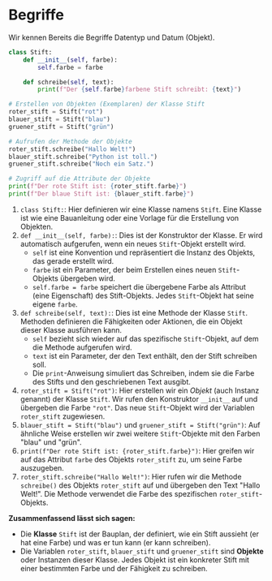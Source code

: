 
# Begriffe

Wir kennen Bereits die Begriffe Datentyp und Datum (Objekt). 

```python
class Stift:
    def __init__(self, farbe):
        self.farbe = farbe

    def schreibe(self, text):
        print(f"Der {self.farbe}farbene Stift schreibt: {text}")

# Erstellen von Objekten (Exemplaren) der Klasse Stift
roter_stift = Stift("rot")
blauer_stift = Stift("blau")
gruener_stift = Stift("grün")

# Aufrufen der Methode der Objekte
roter_stift.schreibe("Hallo Welt!")
blauer_stift.schreibe("Python ist toll.")
gruener_stift.schreibe("Noch ein Satz.")

# Zugriff auf die Attribute der Objekte
print(f"Der rote Stift ist: {roter_stift.farbe}")
print(f"Der blaue Stift ist: {blauer_stift.farbe}")
```

1. `class Stift:`: Hier definieren wir eine Klasse namens `Stift`. Eine Klasse ist wie eine Bauanleitung oder eine Vorlage für die Erstellung von Objekten.
2. `def __init__(self, farbe):`: Dies ist der Konstruktor der Klasse. Er wird automatisch aufgerufen, wenn ein neues `Stift`-Objekt erstellt wird.
   - `self` ist eine Konvention und repräsentiert die Instanz des Objekts, das gerade erstellt wird.
   - `farbe` ist ein Parameter, der beim Erstellen eines neuen `Stift`-Objekts übergeben wird.
   - `self.farbe = farbe` speichert die übergebene Farbe als Attribut (eine Eigenschaft) des Stift-Objekts. Jedes `Stift`-Objekt hat seine eigene `farbe`.
3. `def schreibe(self, text):`: Dies ist eine Methode der Klasse `Stift`. Methoden definieren die Fähigkeiten oder Aktionen, die ein Objekt dieser Klasse ausführen kann.
   - `self` bezieht sich wieder auf das spezifische `Stift`-Objekt, auf dem die Methode aufgerufen wird.
   - `text` ist ein Parameter, der den Text enthält, den der Stift schreiben soll.
   - Die `print`-Anweisung simuliert das Schreiben, indem sie die Farbe des Stifts und den geschriebenen Text ausgibt.
4. `roter_stift = Stift("rot")`: Hier erstellen wir ein *Objekt* (auch Instanz genannt) der Klasse `Stift`. Wir rufen den Konstruktor `__init__` auf und übergeben die Farbe `"rot"`. Das neue `Stift`-Objekt wird der Variablen `roter_stift` zugewiesen.
5. `blauer_stift = Stift("blau")` und `gruener_stift = Stift("grün")`: Auf ähnliche Weise erstellen wir zwei weitere `Stift`-Objekte mit den Farben "blau" und "grün".
6. `print(f"Der rote Stift ist: {roter_stift.farbe}")`: Hier greifen wir auf das Attribut `farbe` des Objekts `roter_stift` zu, um seine Farbe auszugeben.
7. `roter_stift.schreibe("Hallo Welt!")`: Hier rufen wir die Methode `schreibe()` des Objekts `roter_stift` auf und übergeben den Text "Hallo Welt!". Die Methode verwendet die Farbe des spezifischen `roter_stift`-Objekts.

**Zusammenfassend lässt sich sagen:**

- Die **Klasse** `Stift` ist der Bauplan, der definiert, wie ein Stift aussieht (er hat eine Farbe) und was er tun kann (er kann schreiben).
- Die Variablen `roter_stift`, `blauer_stift` und `gruener_stift` sind **Objekte** oder Instanzen dieser Klasse. Jedes Objekt ist ein konkreter Stift mit einer bestimmten Farbe und der Fähigkeit zu schreiben.